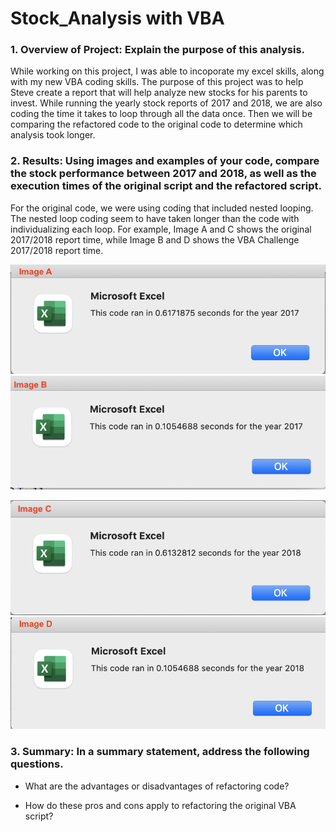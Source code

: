# Stock_Analysis with VBA


### 1. Overview of Project: Explain the purpose of this analysis.

While working on this project, I was able to incoporate my excel skills, along with my new VBA coding skills. The purpose of this project was to help Steve create a report that will help analyze new stocks for his parents to invest. While running the yearly stock reports of 2017 and 2018, we are also coding the time it takes to loop through all the data once. Then we will be comparing the refactored code to the original code to determine which analysis took longer.

### 2. Results: Using images and examples of your code, compare the stock performance between 2017 and 2018, as well as the execution times of the original script and the refactored script.
For the original code, we were using coding that included nested looping. The nested loop coding seem to have taken longer than the code with individualizing each loop. For example, Image A and C shows the original 2017/2018 report time, while Image B and D shows the VBA Challenge 2017/2018 report time. 

![alt text](https://github.com/mquimi/Stock_Analysis/blob/main/Resources/VBA_Challenge_2017_GS.png)
![alt text](https://github.com/mquimi/Stock_Analysis/blob/main/Resources/VBA_Challenge_2017.png)

![alt text](https://github.com/mquimi/Stock_Analysis/blob/main/Resources/VBA_Challenge_2018_GS.png)
![alt text](https://github.com/mquimi/Stock_Analysis/blob/main/Resources/VBA_Challenge_2018.png)

### 3. Summary: In a summary statement, address the following questions.
- What are the advantages or disadvantages of refactoring code?

- How do these pros and cons apply to refactoring the original VBA script?
